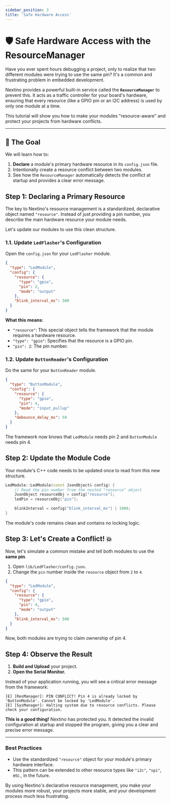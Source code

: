 ```yaml
---
sidebar_position: 3
title: 'Safe Hardware Access'
---
```


# 🛡️ Safe Hardware Access with the ResourceManager

Have you ever spent hours debugging a project, only to realize that two different modules were trying to use the same pin? It's a common and frustrating problem in embedded development.

Nextino provides a powerful built-in service called the **`ResourceManager`** to prevent this. It acts as a traffic controller for your board's hardware, ensuring that every resource (like a GPIO pin or an I2C address) is used by only one module at a time.

This tutorial will show you how to make your modules "resource-aware" and protect your projects from hardware conflicts.

---

## 🎯 The Goal

We will learn how to:

1. **Declare** a module's primary hardware resource in its `config.json` file.
2. Intentionally create a resource conflict between two modules.
3. See how the `ResourceManager` automatically detects the conflict at startup and provides a clear error message.

## Step 1: Declaring a Primary Resource

The key to Nextino's resource management is a standardized, declarative object named `"resource"`. Instead of just providing a pin number, you describe the main hardware resource your module needs.

Let's update our modules to use this clean structure.

### 1.1. Update `LedFlasher`'s Configuration

Open the `config.json` for your `LedFlasher` module.

```json title="lib/LedFlasher/config.json"
{
  "type": "LedModule",
  "config": {
    "resource": {
      "type": "gpio",
      "pin": 2,
      "mode": "output"
    },
    "blink_interval_ms": 500
  }
}
```

**What this means:**

* `"resource"`: This special object tells the framework that the module requires a hardware resource.
* `"type": "gpio"`: Specifies that the resource is a GPIO pin.
* `"pin": 2`: The pin number.

### 1.2. Update `ButtonReader`'s Configuration

Do the same for your `ButtonReader` module.

```json title="lib/ButtonReader/config.json"
{
  "type": "ButtonModule",
  "config": {
    "resource": {
      "type": "gpio",
      "pin": 4,
      "mode": "input_pullup"
    },
    "debounce_delay_ms": 50
  }
}
```

The framework now knows that `LedModule` needs pin 2 and `ButtonModule` needs pin 4.

## Step 2: Update the Module Code

Your module's C++ code needs to be updated once to read from this new structure.

```cpp title="lib/LedFlasher/src/LedModule.cpp (Constructor)"
LedModule::LedModule(const JsonObject& config) {
    // Read the pin number from the nested "resource" object
    JsonObject resourceObj = config["resource"];
    ledPin = resourceObj["pin"];

    blinkInterval = config["blink_interval_ms"] | 1000;
}
```

The module's code remains clean and contains no locking logic.

## Step 3: Let's Create a Conflict! 💥

Now, let's simulate a common mistake and tell both modules to use the **same pin**.

1. Open `lib/LedFlasher/config.json`.
2. Change the `pin` number inside the `resource` object from `2` to `4`.

```json title="lib/LedFlasher/config.json (with conflict)"
{
  "type": "LedModule",
  "config": {
    "resource": {
      "type": "gpio",
      "pin": 4,
      "mode": "output"
    },
    "blink_interval_ms": 500
  }
}
```

Now, both modules are trying to claim ownership of pin 4.

## Step 4: Observe the Result

1. **Build and Upload** your project.
2. **Open the Serial Monitor.**

Instead of your application running, you will see a critical error message from the framework:

```log
[E] [ResManager]: PIN CONFLICT! Pin 4 is already locked by 'ButtonModule'. Cannot be locked by 'LedModule'.
[E] [SysManager]: Halting system due to resource conflicts. Please check your configuration.
```

**This is a good thing!** Nextino has protected you. It detected the invalid configuration at startup and stopped the program, giving you a clear and precise error message.

---

### Best Practices

* Use the standardized `"resource"` object for your module's primary hardware interface.
* This pattern can be extended to other resource types like `"i2c"`, `"spi"`, etc., in the future.

By using Nextino's declarative resource management, you make your modules more robust, your projects more stable, and your development process much less frustrating.
